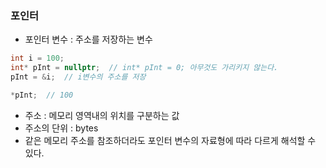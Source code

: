 ### 포인터
- 포인터 변수 : 주소를 저장하는 변수
```cpp
int i = 100;
int* pInt = nullptr;  // int* pInt = 0; 아무것도 가리키지 않는다.
pInt = &i;  // i변수의 주소를 저장

*pInt;  // 100
```
- 주소 : 메모리 영역내의 위치를 구분하는 값
- 주소의 단위 : bytes
- 같은 메모리 주소를 참조하더라도 포인터 변수의 자료형에 따라 다르게 해석할 수 있다.